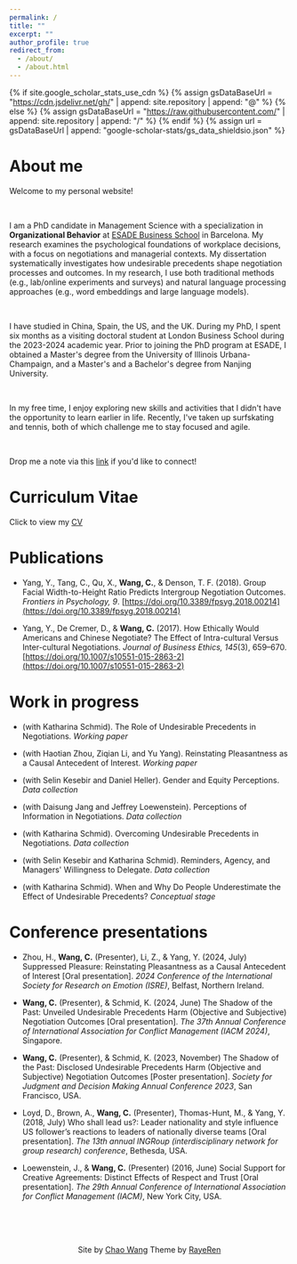 ```yaml
---
permalink: /
title: ""
excerpt: ""
author_profile: true
redirect_from: 
  - /about/
  - /about.html
---
```


{% if site.google_scholar_stats_use_cdn %}
{% assign gsDataBaseUrl = "https://cdn.jsdelivr.net/gh/" | append: site.repository | append: "@" %}
{% else %}
{% assign gsDataBaseUrl = "https://raw.githubusercontent.com/" | append: site.repository | append: "/" %}
{% endif %}
{% assign url = gsDataBaseUrl | append: "google-scholar-stats/gs_data_shieldsio.json" %}


<span class='anchor' id='about-me'></span>
# About me

Welcome to my personal website! 

<br>

I am a PhD candidate in Management Science with a specialization in **Organizational Behavior** at [ESADE Business School](https://www.esade.edu/en/about-us/who-we-are) in Barcelona. My research examines the psychological foundations of workplace decisions, with a focus on negotiations and managerial contexts. My dissertation systematically investigates how undesirable precedents shape negotiation processes and outcomes. In my research, I use both traditional methods (e.g., lab/online experiments and surveys) and natural language processing approaches (e.g., word embeddings and large language models). 

<br>

I have studied in China, Spain, the US, and the UK. During my PhD, I spent six months as a visiting doctoral student at London Business School during the 2023-2024 academic year. Prior to joining the PhD program at ESADE, I obtained a Master's degree from the University of Illinois Urbana-Champaign, and a Master's and a Bachelor's degree from Nanjing University.

<br>

In my free time, I enjoy exploring new skills and activities that I didn't have the opportunity to learn earlier in life. Recently, I've taken up surfskating and tennis, both of which challenge me to stay focused and agile.

<br>

Drop me a note via this [link](mailto:chao.wang@esade.edu) if you'd like to connect!

<span class='anchor' id='cv'></span>
# Curriculum Vitae

Click to view my <a href="https://chaodwang.github.io/_pages/CV_Chao_Wang_Current.pdf" class="image fit" target="_blank">CV</a>


<span class='anchor' id='publications'></span>
# Publications

- Yang, Y., Tang, C., Qu, X., **Wang, C.**, & Denson, T. F. (2018). Group Facial Width-to-Height Ratio Predicts Intergroup Negotiation Outcomes. *Frontiers in Psychology, 9*. [https://doi.org/10.3389/fpsyg.2018.00214](https://doi.org/10.3389/fpsyg.2018.00214)

- Yang, Y., De Cremer, D., & **Wang, C.** (2017). How Ethically Would Americans and Chinese Negotiate? The Effect of Intra-cultural Versus Inter-cultural Negotiations. *Journal of Business Ethics, 145*(3), 659–670. [https://doi.org/10.1007/s10551-015-2863-2](https://doi.org/10.1007/s10551-015-2863-2)

<span class='anchor' id='work-in-progress'></span>
# Work in progress

- (with Katharina Schmid). The Role of Undesirable Precedents in Negotiations. *Working paper*

- (with Haotian Zhou, Ziqian Li, and Yu Yang). Reinstating Pleasantness as a Causal Antecedent of Interest. *Working paper*

- (with Selin Kesebir and Daniel Heller). Gender and Equity Perceptions. *Data collection*

- (with Daisung Jang and Jeffrey Loewenstein). Perceptions of Information in Negotiations. *Data collection*

- (with Katharina Schmid). Overcoming Undesirable Precedents in Negotiations. *Data collection*

- (with Selin Kesebir and Katharina Schmid). Reminders, Agency, and Managers' Willingness to Delegate. *Data collection*

- (with Katharina Schmid). When and Why Do People Underestimate the Effect of Undesirable Precedents? *Conceptual stage*

<span class='anchor' id='presentations'></span>
# Conference presentations

- Zhou, H., **Wang, C.** (Presenter), Li, Z., & Yang, Y. (2024, July) Suppressed Pleasure: Reinstating Pleasantness as a Causal Antecedent of Interest [Oral presentation]. *2024 Conference of the International Society for Research on Emotion (ISRE)*, Belfast, Northern Ireland.

- **Wang, C.** (Presenter), & Schmid, K. (2024, June) The Shadow of the Past: Unveiled Undesirable Precedents Harm (Objective and Subjective) Negotiation Outcomes [Oral presentation]. *The 37th Annual Conference of International Association for Conflict Management (IACM 2024)*, Singapore.

- **Wang, C.** (Presenter), & Schmid, K. (2023, November) The Shadow of the Past: Disclosed Undesirable Precedents Harm (Objective and Subjective) Negotiation Outcomes [Poster presentation]. *Society for Judgment and Decision Making Annual Conference 2023*, San Francisco, USA.

- Loyd, D., Brown, A., **Wang, C.** (Presenter), Thomas-Hunt, M., & Yang, Y. (2018, July) Who shall lead us?: Leader nationality and style influence US follower’s reactions to leaders of nationally diverse teams [Oral presentation]. *The 13th annual INGRoup (interdisciplinary network for group research) conference*, Bethesda, USA.

- Loewenstein, J., & **Wang, C.** (Presenter) (2016, June) Social Support for Creative Agreements: Distinct Effects of Respect and Trust [Oral presentation]. *The 29th Annual Conference of International Association for Conflict Management (IACM)*, New York City, USA.



<br>
<br>
<br>



<p align="center">
Site by <a href="https://chaodwang.github.io/" target="_blank">Chao Wang</a> Theme by <a href="https://rayeren.github.io/" target="_blank">RayeRen</a>
</p>










